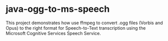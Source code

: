 # java-ogg-to-ms-speech
This project demonstrates how use ffmpeg to convert .ogg files (Vorbis and Opus) to the right format for Speech-to-Text transcription using the Microsoft Cognitive Services Speech Service.
